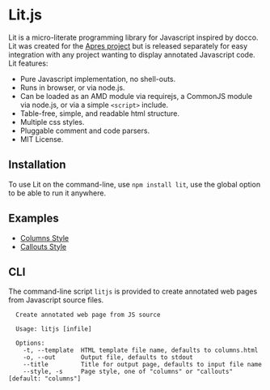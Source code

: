 Lit.js
======

Lit is a micro-literate programming library for Javascript inspired by docco.
Lit was created for the [Apres project](http://apres.github.com) but is
released separately for easy integration with any project wanting to display
annotated Javascript code. Lit features:

- Pure Javascript implementation, no shell-outs.
- Runs in browser, or via node.js.
- Can be loaded as an AMD module via requirejs, a CommonJS module via node.js,
  or via a simple `<script>` include.
- Table-free, simple, and readable html structure.
- Multiple css styles.
- Pluggable comment and code parsers.
- MIT License.

Installation
------------

To use Lit on the command-line, use `npm install lit`, use the global option
to be able to run it anywhere. 

Examples
--------

- [Columns Style](http://apres.github.com/lit.js/columns.html)
- [Callouts Style](http://apres.github.com/lit.js/callouts.html)

CLI
---

The command-line script `litjs` is provided to create annotated web pages from
Javascript source files.

```
  Create annotated web page from JS source

  Usage: litjs [infile]

  Options:
    -t, --template  HTML template file name, defaults to columns.html 
    -o, --out       Output file, defaults to stdout                   
    --title         Title for output page, defaults to input file name
    --style, -s     Page style, one of "columns" or "callouts"          [default: "columns"]
```
